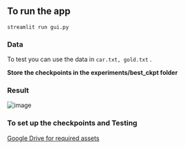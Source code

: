 ## To run the app 
```
streamlit run gui.py
```
### Data
To test you can use the data in
``
car.txt,
gold.txt
``
.

**Store the checkpoints in the experiments/best_ckpt folder**

### Result
![image](https://github.com/aarsha01/EEG-to-Image/assets/75726461/0246b4e2-86af-46dc-b5f4-b93ba7ff099e)

### To set up the checkpoints and Testing 
[Google Drive for required assets](https://drive.google.com/drive/folders/1VhtrC37VGdFrh7SCBs2pmkl7UM_fqchb?usp=sharing)

